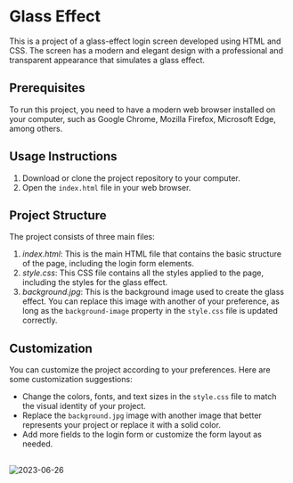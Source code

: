 # Glass Effect

This is a project of a glass-effect login screen developed using HTML and CSS. The screen has a modern and elegant design with a professional and transparent appearance that simulates a glass effect.

## Prerequisites

To run this project, you need to have a modern web browser installed on your computer, such as Google Chrome, Mozilla Firefox, Microsoft Edge, among others.

## Usage Instructions

1. Download or clone the project repository to your computer.
2. Open the `index.html` file in your web browser.

## Project Structure

The project consists of three main files:

1. *index.html*: This is the main HTML file that contains the basic structure of the page, including the login form elements.
2. *style.css*: This CSS file contains all the styles applied to the page, including the styles for the glass effect.
3. *background.jpg*: This is the background image used to create the glass effect. You can replace this image with another of your preference, as long as the `background-image` property in the `style.css` file is updated correctly.

## Customization

You can customize the project according to your preferences. Here are some customization suggestions:

- Change the colors, fonts, and text sizes in the `style.css` file to match the visual identity of your project.
- Replace the `background.jpg` image with another image that better represents your project or replace it with a solid color.
- Add more fields to the login form or customize the form layout as needed.

##
![2023-06-26](https://github.com/ByAlyck/Glass-effect/assets/113322342/5c77c3bc-b077-4fc3-87c7-eea3f97a3a82)
